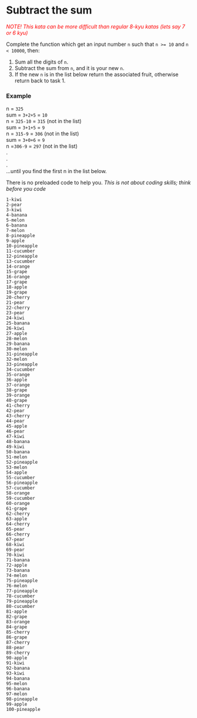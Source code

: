 # Subtract the sum

<span style="color:red">_NOTE! This kata can be more difficult than regular 8-kyu katas (lets say 7 or 6 kyu)_</span>



Complete the function which get an input number `n` such that `n >= 10` and `n < 10000`, then:    
1. Sum all the digits of `n`.    
2. Subtract the sum from `n`, and it is your new `n`.    
3. If the new `n` is in the list below return the associated fruit, otherwise return back to task 1.    

### Example
n = `325`   
sum = `3+2+5` = `10`   
n = `325-10` = `315` (not in the list)    
sum = `3+1+5` = `9`    
n = `315-9` = `306` (not in the list)   
sum = `3+0+6` = `9`   
n =`306-9` = `297` (not in the list)   
.   
.   
.   
...until you find the first n in the list below.


There is no preloaded code to help you.
_This is not about coding skills; think before you code_


```
1-kiwi
2-pear
3-kiwi
4-banana
5-melon
6-banana
7-melon
8-pineapple
9-apple
10-pineapple
11-cucumber
12-pineapple
13-cucumber
14-orange
15-grape
16-orange
17-grape
18-apple
19-grape
20-cherry
21-pear
22-cherry
23-pear
24-kiwi
25-banana
26-kiwi
27-apple
28-melon
29-banana
30-melon
31-pineapple
32-melon
33-pineapple
34-cucumber
35-orange
36-apple
37-orange
38-grape
39-orange
40-grape
41-cherry
42-pear
43-cherry
44-pear
45-apple
46-pear
47-kiwi
48-banana
49-kiwi
50-banana
51-melon
52-pineapple
53-melon
54-apple
55-cucumber
56-pineapple
57-cucumber
58-orange
59-cucumber
60-orange
61-grape
62-cherry
63-apple
64-cherry
65-pear
66-cherry
67-pear
68-kiwi
69-pear
70-kiwi
71-banana
72-apple
73-banana
74-melon
75-pineapple
76-melon
77-pineapple
78-cucumber
79-pineapple
80-cucumber
81-apple
82-grape
83-orange
84-grape
85-cherry
86-grape
87-cherry
88-pear
89-cherry
90-apple
91-kiwi
92-banana
93-kiwi
94-banana
95-melon
96-banana
97-melon
98-pineapple
99-apple
100-pineapple

```
 
